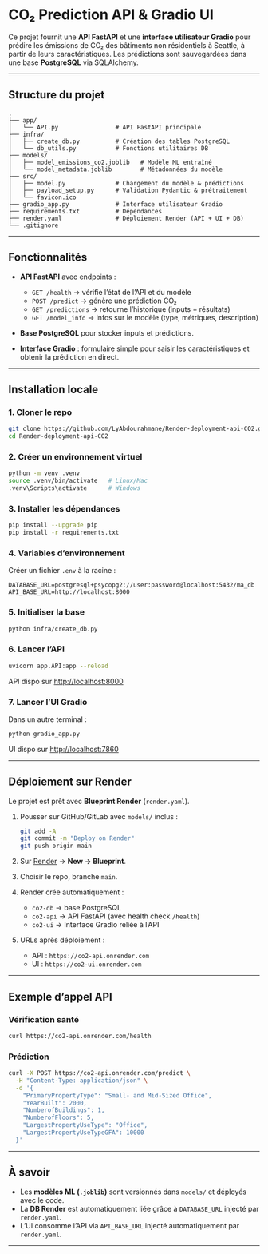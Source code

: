 # CO₂ Prediction API & Gradio UI

Ce projet fournit une **API FastAPI** et une **interface utilisateur Gradio** pour prédire les émissions de CO₂ des bâtiments non résidentiels à Seattle, à partir de leurs caractéristiques.
Les prédictions sont sauvegardées dans une base **PostgreSQL** via SQLAlchemy.

---

## Structure du projet

```
.
├── app/
│   └── API.py                # API FastAPI principale
├── infra/
│   ├── create_db.py          # Création des tables PostgreSQL
│   └── db_utils.py           # Fonctions utilitaires DB
├── models/
│   ├── model_emissions_co2.joblib   # Modèle ML entraîné
│   └── model_metadata.joblib        # Métadonnées du modèle
├── src/
│   ├── model.py              # Chargement du modèle & prédictions
│   ├── payload_setup.py      # Validation Pydantic & prétraitement
│   └── favicon.ico
├── gradio_app.py             # Interface utilisateur Gradio
├── requirements.txt          # Dépendances
├── render.yaml               # Déploiement Render (API + UI + DB)
└── .gitignore
```

---

## Fonctionnalités

- **API FastAPI** avec endpoints :

  - `GET /health` → vérifie l’état de l’API et du modèle
  - `POST /predict` → génère une prédiction CO₂
  - `GET /predictions` → retourne l’historique (inputs + résultats)
  - `GET /model_info` → infos sur le modèle (type, métriques, description)

- **Base PostgreSQL** pour stocker inputs et prédictions.

- **Interface Gradio** : formulaire simple pour saisir les caractéristiques et obtenir la prédiction en direct.

---

## Installation locale

### 1. Cloner le repo

```bash
git clone https://github.com/LyAbdourahmane/Render-deployment-api-CO2.git
cd Render-deployment-api-CO2
```

### 2. Créer un environnement virtuel

```bash
python -m venv .venv
source .venv/bin/activate   # Linux/Mac
.venv\Scripts\activate      # Windows
```

### 3. Installer les dépendances

```bash
pip install --upgrade pip
pip install -r requirements.txt
```

### 4. Variables d’environnement

Créer un fichier `.env` à la racine :

```
DATABASE_URL=postgresql+psycopg2://user:password@localhost:5432/ma_db
API_BASE_URL=http://localhost:8000
```

### 5. Initialiser la base

```bash
python infra/create_db.py
```

### 6. Lancer l’API

```bash
uvicorn app.API:app --reload
```

API dispo sur [http://localhost:8000](http://localhost:8000)

### 7. Lancer l’UI Gradio

Dans un autre terminal :

```bash
python gradio_app.py
```

UI dispo sur [http://localhost:7860](http://localhost:7860)

---

## Déploiement sur Render

Le projet est prêt avec **Blueprint Render** (`render.yaml`).

1. Pousser sur GitHub/GitLab avec `models/` inclus :

   ```bash
   git add -A
   git commit -m "Deploy on Render"
   git push origin main
   ```

2. Sur [Render](https://render.com) → **New → Blueprint**.

3. Choisir le repo, branche `main`.

4. Render crée automatiquement :

   - `co2-db` → base PostgreSQL
   - `co2-api` → API FastAPI (avec health check `/health`)
   - `co2-ui` → Interface Gradio reliée à l’API

5. URLs après déploiement :

   - API : `https://co2-api.onrender.com`
   - UI : `https://co2-ui.onrender.com`

---

## Exemple d’appel API

### Vérification santé

```bash
curl https://co2-api.onrender.com/health
```

### Prédiction

```bash
curl -X POST https://co2-api.onrender.com/predict \
  -H "Content-Type: application/json" \
  -d '{
    "PrimaryPropertyType": "Small- and Mid-Sized Office",
    "YearBuilt": 2000,
    "NumberofBuildings": 1,
    "NumberofFloors": 5,
    "LargestPropertyUseType": "Office",
    "LargestPropertyUseTypeGFA": 10000
  }'
```

---

## À savoir

- Les **modèles ML (`.joblib`)** sont versionnés dans `models/` et déployés avec le code.
- La **DB Render** est automatiquement liée grâce à `DATABASE_URL` injecté par `render.yaml`.
- L’UI consomme l’API via `API_BASE_URL` injecté automatiquement par `render.yaml`.

---
